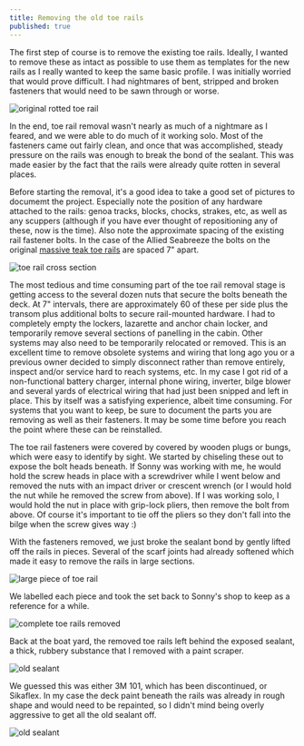 ```yaml
---
title: Removing the old toe rails
published: true
---
```


The first step of course is to remove the existing toe rails. Ideally, I wanted to remove
these as intact as possible to use them as templates for the new rails as I really wanted
to keep the same basic profile. I was initially worried that would prove difficult. I had
nightmares of bent, stripped and broken fasteners that would need to be sawn through or
worse.

![original rotted toe rail](images/rotted-toerail-web.jpg "The previous mahogany toe rails were rotted through in several spots")

In the end, toe rail removal wasn't nearly as much of a nightmare as I feared, and we were
able to do much of it working solo. Most of the fasteners came out fairly clean, and
once that was accomplished, steady pressure on the rails was enough to break the bond
of the sealant. This was made easier by the fact that the rails were already quite rotten
in several places.

Before starting the removal, it's a good idea to take a good set of pictures to documemt
the project. Especially note the position of any hardware attached to the rails: genoa
tracks, blocks, chocks, strakes, etc, as well as any scuppers (although if you have ever
thought of repositioning any of these, now is the time). Also note the approximate spacing
of the existing rail fastener bolts. In the case of the Allied Seabreeze the bolts on the original
[massive teak toe rails](http://www.alliedseabreeze35.org/files/Download/Allied%20Hull%20to%20Deck%20Joint.pdf)
are spaced 7" apart.

![toe rail cross section](images/rail-cross-section.png "Toe rail cross section on the Seabreeze deck")

The most tedious and time consuming part of the toe rail removal stage is getting access to the several dozen nuts
that secure the bolts beneath the deck. At 7" intervals, there are approximately 60 of these per side
plus the transom plus additional bolts to secure rail-mounted hardware. I had to completely empty the lockers,
lazarette and anchor chain locker, and temporarily remove several sections of panelling in the cabin.
Other systems may also need to be temporarily relocated or removed. This is an excellent time to
remove obsolete systems and wiring that long ago you or a previous owner decided to simply disconnect rather
than remove entirely, inspect and/or service hard to reach systems, etc.
In my case I got rid of a non-functional battery charger, internal phone wiring, inverter,
bilge blower and several yards of electrical wiring that had just been snipped and left in place.
This by itself was a satisfying experience, albeit time consuming. For systems that you want to keep, be sure
to document the parts you are removing as well as their fasteners. It may be some time before you reach
the point where these can be reinstalled.

The toe rail fasteners were covered by covered by wooden plugs or bungs, which were easy to
identify by sight. We started by chiseling these out to expose the bolt heads beneath. If Sonny was working
with me, he would hold the screw heads in place with a screwdriver while I went below and removed the nuts
with an impact driver or crescent wrench (or I would hold the nut while he removed the screw from above).
If I was working solo, I would hold the nut in place with grip-lock pliers, then remove the bolt from above.
Of course it's important to tie off the pliers so they don't fall into the bilge when the screw gives way :)

With the fasteners removed, we just broke the sealant bond by gently lifted off the rails in pieces. Several
of the scarf joints had already softened which made it easy to remove the rails in large sections.

![large piece of toe rail](images/large-section-removed-web.jpg "Sonny holding a large section of the removed port toe rail")

We labelled each piece and took the set back to Sonny's shop to keep as a reference for a while.

![complete toe rails removed](images/complete-toerails-removed-web.jpg "We tried to keep the previous toe rails intact for reference")

Back at the boat yard, the removed toe rails left behind the exposed sealant, a thick, rubbery substance that
I removed with a paint scraper.

![old sealant](images/old-sealant-web.jpg)


We guessed this was either 3M 101, which has been discontinued, or Sikaflex. In my case
the deck paint beneath the rails was already in rough shape and would need to be repainted,
so I didn't mind being overly aggressive to get all the old sealant off.

![old sealant](images/deck-without-toerails-web.jpg "All the old sealant had to be scraped off")